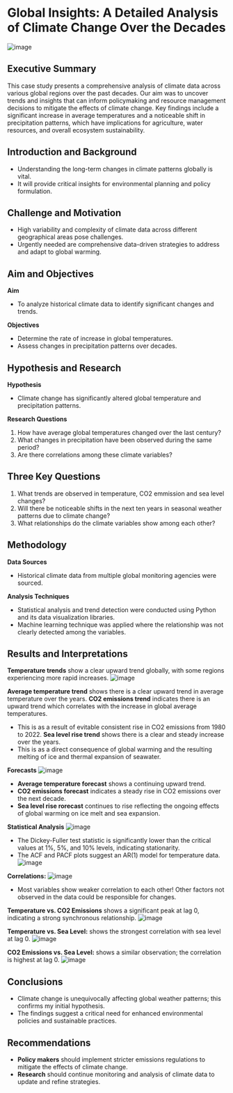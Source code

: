 # Global Insights: A Detailed Analysis of Climate Change Over the Decades
![image](https://github.com/OnonaChukwu/Climate_change/assets/155753951/a710f028-5457-4d4e-aec2-55abcad76321)

## Executive Summary
This case study presents a comprehensive analysis of climate data across various global regions over the past decades. Our aim was to uncover trends and insights that can inform policymaking and resource management decisions to mitigate the effects of climate change. Key findings include a significant increase in average temperatures and a noticeable shift in precipitation patterns, which have implications for agriculture, water resources, and overall ecosystem sustainability.

## Introduction and Background
- Understanding the long-term changes in climate patterns globally is vital.
- It will provide critical insights for environmental planning and policy formulation.

## Challenge and Motivation
- High variability and complexity of climate data across different geographical areas pose challenges.
- Urgently needed are comprehensive data-driven strategies to address and adapt to global warming.

## Aim and Objectives
**Aim**
- To analyze historical climate data to identify significant changes and trends.
  
**Objectives**
- Determine the rate of increase in global temperatures.
- Assess changes in precipitation patterns over decades.

## Hypothesis and Research
**Hypothesis** 
- Climate change has significantly altered global temperature and precipitation patterns.
  
**Research Questions**
  1. How have average global temperatures changed over the last century?
  2. What changes in precipitation have been observed during the same period?
  3. Are there correlations among these climate variables?

## Three Key Questions
1. What trends are observed in temperature, CO2 emmission and sea level changes?
2. Will there be noticeable shifts in the next ten years in seasonal weather patterns due to climate change?
3. What relationships do the climate variables show among each other?

## Methodology
**Data Sources** 
- Historical climate data from multiple global monitoring agencies were sourced.
  
**Analysis Techniques**
- Statistical analysis and trend detection were conducted using Python and its data visualization libraries.
- Machine learning technique was applied where the relationship was not clearly detected among the variables.

## Results and Interpretations
**Temperature trends** show a clear upward trend globally, with some regions experiencing more rapid increases.
![image](https://github.com/OnonaChukwu/Climate_change/assets/155753951/0140adae-5a82-4f88-975e-6c9d63a98473)

**Average temperature trend** shows there is a clear upward trend in average temperature over the years.
**CO2 emissions trend** indicates there is an upward trend which correlates with the increase in global average temperatures. 
- This is as a result of evitable consistent rise in CO2 emissions from 1980 to 2022.
**Sea level rise trend** shows there is a clear and steady increase over the years.
- This is as a direct consequence of global warming and the resulting melting of ice and thermal expansion of seawater.

**Forecasts**
![image](https://github.com/OnonaChukwu/Climate_change/assets/155753951/214b036a-d09a-4133-928b-978dcf43fc48)

- **Average temperature forecast** shows a continuing upward trend.
- **CO2 emissions forecast** indicates a steady rise in CO2 emissions over the next decade.
- **Sea level rise rorecast** continues to rise reflecting the ongoing effects of global warming on ice melt and sea expansion.
 
**Statistical Analysis**
![image](https://github.com/OnonaChukwu/Climate_change/assets/155753951/25d2faef-8465-4d60-8c31-554a8b1afd80)

- The Dickey-Fuller test statistic is significantly lower than the critical values at 1%, 5%, and 10% levels, indicating stationarity.
- The ACF and PACF plots suggest an AR(1) model for temperature data.
![image](https://github.com/OnonaChukwu/Climate_change/assets/155753951/fbcafc7f-aa03-4180-9102-a9f500b52fd7)

**Correlations:**
![image](https://github.com/OnonaChukwu/Climate_change/assets/155753951/7453b670-e016-46e7-8725-61a55e23bf19)
- Most variables show weaker correlation to each other! Other factors not observed in the data could be responsible for changes.
 
**Temperature vs. CO2 Emissions** shows a significant peak at lag 0, indicating a strong synchronous relationship.
![image](https://github.com/OnonaChukwu/Climate_change/assets/155753951/67802762-bfa8-4b3f-817f-a475cdb118d7)

**Temperature vs. Sea Level:** shows the strongest correlation with sea level at lag 0.
![image](https://github.com/OnonaChukwu/Climate_change/assets/155753951/6c2bfb0a-4e87-4686-83d8-21b1706da29e)

**CO2 Emissions vs. Sea Level:** shows a similar observation; the correlation is highest at lag 0.
![image](https://github.com/OnonaChukwu/Climate_change/assets/155753951/676eed95-72e1-4449-88b9-6655245717e8)

## Conclusions
- Climate change is unequivocally affecting global weather patterns; this confirms my initial hypothesis.
- The findings suggest a critical need for enhanced environmental policies and sustainable practices.

## Recommendations
- **Policy makers** should implement stricter emissions regulations to mitigate the effects of climate change.
- **Research** should continue monitoring and analysis of climate data to update and refine strategies.
